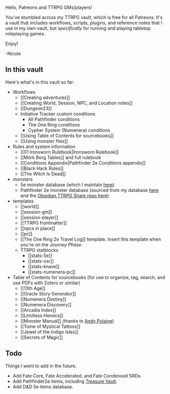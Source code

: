 Hello, Patreons and TTRPG GMs/players!

You've stumbled across my TTRPG vault, which is free for all Patreons. It's a vault that includes workflows, scripts, plugins, and reference notes that I use in my own vault, but *specifically* for running and playing tabletop roleplaying games.

Enjoy! 

-Nicole

## In this vault

Here's what's in this vault so far:

- Workflows
	- [[Creating adventures]]
	- [[Creating World, Session, NPC, and Location notes]]
	- [[Dungeon23]]
	- Initiative Tracker custom conditions
		- All Pathfinder conditions
		- The One Ring conditions
		- Cypher System (Numenera) conditions
	- [[Using Table of Contents for sourcebooks]]
	- [[Using monster files]]
- Rules and system information
	- [[01 Ironsworn Rulebook|Ironsworn Rulebook]]
	- [[Mörk Borg Tables]] and full rulebook
	- [[Conditions Appendix|Pathfinder 2e Conditions appendix]]
	- [[Black Hack Rules]]
	- [[The Witch Is Dead]]
- monsters
	- 5e monster database (which I maintain [here](https://github.com/nicolevanderhoeven/xios-guide-to-monsters))
	- Pathfinder 2e monster database (sourced from my database [here](https://github.com/nicolevanderhoeven/pf2e-monsters) and the [Obsidian TTRPG Share repo here](https://github.com/ObsidianTTRPGProject/ObsidianTTRPGShare))
- templates
	- [[world]]
	- [[session-gm]]
	- [[session-player]]
	- [[TTRPG frontmatter]]
	- [[npcs in place]]
	- [[pc]]
	- [[The One Ring 2e Travel Log]] template. Insert this template when you're on the *Journey Phase*.
	- TTRPG statblocks
		- [[stats-5e]]
		- [[stats-osr]]
		- [[stats-knave]]
		- [[stats-numenera-pc]]
- Table of Contents for sourcebooks (for use to organize, tag, search, and use PDFs with Zotero or similar)
	- [[13th Age]]
	- [[Oracle Story Generator]]
	- [[Numenera Destiny]]
	- [[Numenera Discovery]]
	- [[Arcadia Index]]
	- [[Limitless Heroics]]
	- [[Monster Manual]] (thanks to [Andy Polaine](https://polaine.com))
	- [[Tome of Mystical Tattoos]]
	- [[Jewel of the Indigo Isles]]
	- [[Secrets of Magic]]

## Todo

Things I *want* to add in the future.

- Add Fate Core, Fate Accelerated, and Fate Condensed SRDs.
- Add Pathfinder2e items, including [Treasure Vault](https://2e.aonprd.com/Sources.aspx?ID=191).
- Add D&D 5e items database.
